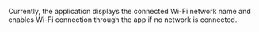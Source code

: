 Currently, the application displays the connected Wi-Fi network name and enables Wi-Fi connection through the app if no network is connected.